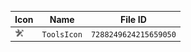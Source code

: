 | Icon | Name | File ID |
| ---  | ---  | ---     |
| ![](ToolsIcon.png) | `ToolsIcon` | `7288249624215659050` |
